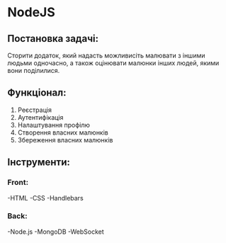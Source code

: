 # NodeJS



## Постановка задачі:
Сторити додаток, який надасть можливисіть малювати з іншими людьми одночасно, а також оцінювати малюнки інших людей, якими вони поділилися.



## Функціонал:
1. Реєстрація
2. Аутентифікація
3. Налаштування профілю
4. Створення власних малюнків
5. Збереження власних малюнків



## Інструменти:

### Front:
-HTML
-CSS
-Handlebars

### Back:
-Node.js
-MongoDB
-WebSocket
